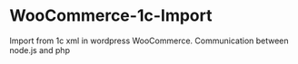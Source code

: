 # WooCommerce-1c-Import
Import from 1c xml in wordpress WooCommerce. Communication between node.js and php
